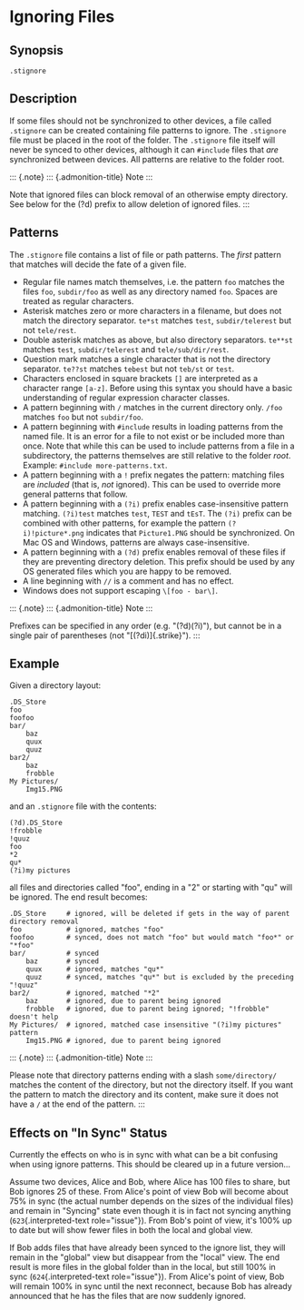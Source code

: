 Ignoring Files
==============

Synopsis
--------

    .stignore

Description
-----------

If some files should not be synchronized to other devices, a file called
`.stignore` can be created containing file patterns to ignore. The
`.stignore` file must be placed in the root of the folder. The
`.stignore` file itself will never be synced to other devices, although
it can `#include` files that *are* synchronized between devices. All
patterns are relative to the folder root.

::: {.note}
::: {.admonition-title}
Note
:::

Note that ignored files can block removal of an otherwise empty
directory. See below for the (?d) prefix to allow deletion of ignored
files.
:::

Patterns
--------

The `.stignore` file contains a list of file or path patterns. The
*first* pattern that matches will decide the fate of a given file.

-   Regular file names match themselves, i.e. the pattern `foo` matches
    the files `foo`, `subdir/foo` as well as any directory named `foo`.
    Spaces are treated as regular characters.
-   Asterisk matches zero or more characters in a filename, but does not
    match the directory separator. `te*st` matches `test`,
    `subdir/telerest` but not `tele/rest`.
-   Double asterisk matches as above, but also directory separators.
    `te**st` matches `test`, `subdir/telerest` and `tele/sub/dir/rest`.
-   Question mark matches a single character that is not the directory
    separator. `te??st` matches `tebest` but not `teb/st` or `test`.
-   Characters enclosed in square brackets `[]` are interpreted as a
    character range `[a-z]`. Before using this syntax you should have a
    basic understanding of regular expression character classes.
-   A pattern beginning with `/` matches in the current directory only.
    `/foo` matches `foo` but not `subdir/foo`.
-   A pattern beginning with `#include` results in loading patterns from
    the named file. It is an error for a file to not exist or be
    included more than once. Note that while this can be used to include
    patterns from a file in a subdirectory, the patterns themselves are
    still relative to the folder *root*. Example:
    `#include more-patterns.txt`.
-   A pattern beginning with a `!` prefix negates the pattern: matching
    files are *included* (that is, *not* ignored). This can be used to
    override more general patterns that follow.
-   A pattern beginning with a `(?i)` prefix enables case-insensitive
    pattern matching. `(?i)test` matches `test`, `TEST` and `tEsT`. The
    `(?i)` prefix can be combined with other patterns, for example the
    pattern `(?i)!picture*.png` indicates that `Picture1.PNG` should be
    synchronized. On Mac OS and Windows, patterns are always
    case-insensitive.
-   A pattern beginning with a `(?d)` prefix enables removal of these
    files if they are preventing directory deletion. This prefix should
    be used by any OS generated files which you are happy to be removed.
-   A line beginning with `//` is a comment and has no effect.
-   Windows does not support escaping `\[foo - bar\]`.

::: {.note}
::: {.admonition-title}
Note
:::

Prefixes can be specified in any order (e.g. \"(?d)(?i)\"), but cannot
be in a single pair of parentheses (not \"[(?di)]{.strike}\").
:::

Example
-------

Given a directory layout:

    .DS_Store
    foo
    foofoo
    bar/
        baz
        quux
        quuz
    bar2/
        baz
        frobble
    My Pictures/
        Img15.PNG

and an `.stignore` file with the contents:

    (?d).DS_Store
    !frobble
    !quuz
    foo
    *2
    qu*
    (?i)my pictures

all files and directories called \"foo\", ending in a \"2\" or starting
with \"qu\" will be ignored. The end result becomes:

    .DS_Store     # ignored, will be deleted if gets in the way of parent directory removal
    foo           # ignored, matches "foo"
    foofoo        # synced, does not match "foo" but would match "foo*" or "*foo"
    bar/          # synced
        baz       # synced
        quux      # ignored, matches "qu*"
        quuz      # synced, matches "qu*" but is excluded by the preceding "!quuz"
    bar2/         # ignored, matched "*2"
        baz       # ignored, due to parent being ignored
        frobble   # ignored, due to parent being ignored; "!frobble" doesn't help
    My Pictures/  # ignored, matched case insensitive "(?i)my pictures" pattern
        Img15.PNG # ignored, due to parent being ignored

::: {.note}
::: {.admonition-title}
Note
:::

Please note that directory patterns ending with a slash
`some/directory/` matches the content of the directory, but not the
directory itself. If you want the pattern to match the directory and its
content, make sure it does not have a `/` at the end of the pattern.
:::

Effects on \"In Sync\" Status
-----------------------------

Currently the effects on who is in sync with what can be a bit confusing
when using ignore patterns. This should be cleared up in a future
version\...

Assume two devices, Alice and Bob, where Alice has 100 files to share,
but Bob ignores 25 of these. From Alice\'s point of view Bob will become
about 75% in sync (the actual number depends on the sizes of the
individual files) and remain in \"Syncing\" state even though it is in
fact not syncing anything (`623`{.interpreted-text role="issue"}). From
Bob\'s point of view, it\'s 100% up to date but will show fewer files in
both the local and global view.

If Bob adds files that have already been synced to the ignore list, they
will remain in the \"global\" view but disappear from the \"local\"
view. The end result is more files in the global folder than in the
local, but still 100% in sync (`624`{.interpreted-text role="issue"}).
From Alice\'s point of view, Bob will remain 100% in sync until the next
reconnect, because Bob has already announced that he has the files that
are now suddenly ignored.
